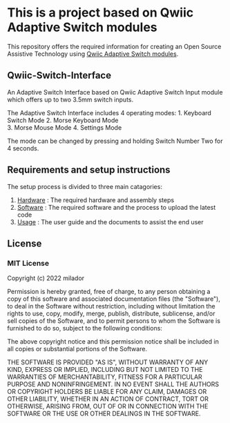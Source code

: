 # This is a project based on Qwiic Adaptive Switch modules
This repository offers the required information for creating an Open Source Assistive Technology using [Qwiic Adaptive Switch modules](https://github.com/milador/Qwiic-Adaptive-Switch).

## Qwiic-Switch-Interface

An Adaptive Switch Interface based on Qwiic Adaptive Switch Input module which offers up to two 3.5mm switch inputs. 

The Adaptive Switch Interface includes 4 operating modes: 
    1. Keyboard Switch Mode
	2. Morse Keyboard Mode  
	3. Morse Mouse Mode
	4. Settings Mode
	
The mode can be changed by pressing and holding Switch Number Two for 4 seconds.

## Requirements and setup instructions 

The setup process is divided to three main catagories:

  1. [Hardware](./Hardware/) : The required hardware and assembly steps
  2. [Software](./Software/) : The required software and the process to upload the latest code
  3. [Usage](./Usage/) : The user guide and the documents to assist the end user


## License

### MIT License

Copyright (c) 2022 milador

Permission is hereby granted, free of charge, to any person obtaining a copy of this software and associated documentation files (the "Software"), to deal in the Software without restriction, including without limitation the rights to use, copy, modify, merge, publish, distribute, sublicense, and/or sell copies of the Software, and to permit persons to whom the Software is furnished to do so, subject to the following conditions:

The above copyright notice and this permission notice shall be included in all copies or substantial portions of the Software.

THE SOFTWARE IS PROVIDED "AS IS", WITHOUT WARRANTY OF ANY KIND, EXPRESS OR IMPLIED, INCLUDING BUT NOT LIMITED TO THE WARRANTIES OF MERCHANTABILITY, FITNESS FOR A PARTICULAR PURPOSE AND NONINFRINGEMENT. IN NO EVENT SHALL THE AUTHORS OR COPYRIGHT HOLDERS BE LIABLE FOR ANY CLAIM, DAMAGES OR OTHER LIABILITY, WHETHER IN AN ACTION OF CONTRACT, TORT OR OTHERWISE, ARISING FROM, OUT OF OR IN CONNECTION WITH THE SOFTWARE OR THE USE OR OTHER DEALINGS IN THE SOFTWARE.

